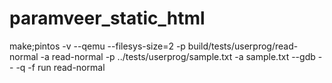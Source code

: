 # paramveer_static_html

make;pintos -v --qemu  --filesys-size=2 -p build/tests/userprog/read-normal -a read-normal -p ../tests/userprog/sample.txt -a sample.txt --gdb -- -q  -f run read-normal
